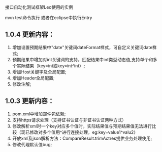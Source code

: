接口自动化测试框架Leo使用的实例

mvn test命令执行 或者在eclipse中执行Entry 


1.0.4 更新内容：
-----------------------------------------------------
1. 增加设置预期结果中"date"关键词dateFormat样式，可自定义关键词date样式;
2. 预期结果中增加对int关键词的支持，匹配结果中int类型动态值,支持单个和多个实际结果（key=int或key=int^int）;
3. 增加Host关键字及全局配置;
4. 增加Header全局配置;
5. 修改注解;


1.0.3 更新内容：
-----------------------------------------------------
1. pom.xml中增加邮件包依赖;
2. 支持https请求处理（支持证书认证与非证书认证两种方式）
3. 修改解析xml时一个key对应多个值时，实际结果值与预期结果值无法进行比较（现已修改对多个值用^进行连接处理，eg:key=value1^valu2）
4. 开放xml及json解析方法：CompareResult.trimActres提供业务处理使用;
5. 修改代理默认值bug;